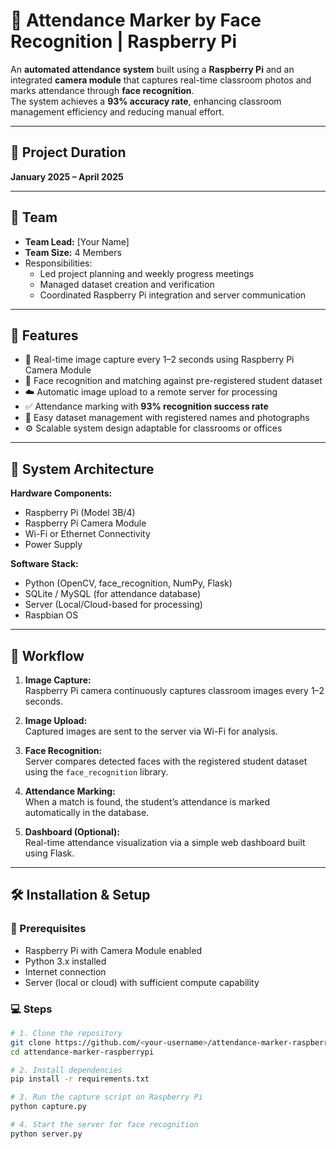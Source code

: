 # 🎯 Attendance Marker by Face Recognition | Raspberry Pi

An **automated attendance system** built using a **Raspberry Pi** and an integrated **camera module** that captures real-time classroom photos and marks attendance through **face recognition**.  
The system achieves a **93% accuracy rate**, enhancing classroom management efficiency and reducing manual effort.

---

## 📅 Project Duration
**January 2025 – April 2025**

---

## 👥 Team
- **Team Lead:** [Your Name]  
- **Team Size:** 4 Members  
- Responsibilities:
  - Led project planning and weekly progress meetings  
  - Managed dataset creation and verification  
  - Coordinated Raspberry Pi integration and server communication

---

## 🚀 Features
- 📸 Real-time image capture every 1–2 seconds using Raspberry Pi Camera Module  
- 🧠 Face recognition and matching against pre-registered student dataset  
- ☁️ Automatic image upload to a remote server for processing  
- ✅ Attendance marking with **93% recognition success rate**  
- 🧾 Easy dataset management with registered names and photographs  
- ⚙️ Scalable system design adaptable for classrooms or offices  

---

## 🧩 System Architecture

**Hardware Components:**
- Raspberry Pi (Model 3B/4)
- Raspberry Pi Camera Module
- Wi-Fi or Ethernet Connectivity
- Power Supply

**Software Stack:**
- Python (OpenCV, face_recognition, NumPy, Flask)
- SQLite / MySQL (for attendance database)
- Server (Local/Cloud-based for processing)
- Raspbian OS

---

## 🔄 Workflow
1. **Image Capture:**  
   Raspberry Pi camera continuously captures classroom images every 1–2 seconds.

2. **Image Upload:**  
   Captured images are sent to the server via Wi-Fi for analysis.

3. **Face Recognition:**  
   Server compares detected faces with the registered student dataset using the `face_recognition` library.

4. **Attendance Marking:**  
   When a match is found, the student’s attendance is marked automatically in the database.

5. **Dashboard (Optional):**  
   Real-time attendance visualization via a simple web dashboard built using Flask.

---

## 🛠️ Installation & Setup

### 📍 Prerequisites
- Raspberry Pi with Camera Module enabled
- Python 3.x installed
- Internet connection
- Server (local or cloud) with sufficient compute capability

### 💻 Steps
```bash
# 1. Clone the repository
git clone https://github.com/<your-username>/attendance-marker-raspberrypi.git
cd attendance-marker-raspberrypi

# 2. Install dependencies
pip install -r requirements.txt

# 3. Run the capture script on Raspberry Pi
python capture.py

# 4. Start the server for face recognition
python server.py
